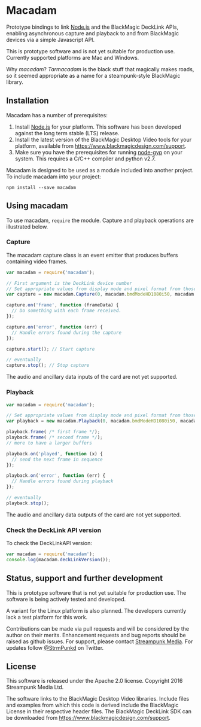 # Macadam

Prototype bindings to link [Node.js](http://nodejs.org/) and the BlackMagic DeckLink APIs, enabling asynchronous capture and playback to and from BlackMagic devices via a simple Javascript API.

This is prototype software and is not yet suitable for production use. Currently supported platforms are Mac and Windows.

Why _macadam_? _Tarmacadam_ is the black stuff that magically makes roads, so it seemed appropriate as a name for a steampunk-style BlackMagic library.

## Installation

Macadam has a number of prerequisites:

1. Install [Node.js](http://nodejs.org/) for your platform. This software has been developed against the long term stable (LTS) release.
2. Install the latest version of the BlackMagic Desktop Video tools for your platform, available from https://www.blackmagicdesign.com/support.
3. Make sure you have the prerequisites for running [node-gyp](https://github.com/nodejs/node-gyp) on your system. This requires a C/C++ compiler and python v2.7.

Macadam is designed to be used as a module included into another project. To include macadam into your project:

    npm install --save macadam

## Using macadam

To use macadam, `require` the module. Capture and playback operations are illustrated below.

### Capture

The macadam capture class is an event emitter that produces buffers containing video frames.

```javascript
var macadam = require('macadam');

// First argument is the DeckLink device number
// Set appropriate values from display mode and pixel format from those provided.
var capture = new macadam.Capture(0, macadam.bmdModeHD1080i50, macadam.bmdFormat10BitYUV);

capture.on('frame', function (frameData) {
  // Do something with each frame received.
});

capture.on('error', function (err) {
  // Handle errors found during the capture
});

capture.start(); // Start capture

// eventually
capture.stop(); // Stop capture
```

The audio and ancillary data inputs of the card are not yet supported.

### Playback

``` javascript
var macadam = require('macadam');

// Set appropriate values from display mode and pixel format from those provided.
var playback = new macadam.Playback(0, macadam.bmdModeHD1080i50, macadam.bmdFormat10BitYUV);

playback.frame( /* first frame */);
playback.frame( /* second frame */);
// more to have a larger buffers

playback.on('played', function (x) {
  // send the next frame in sequence
});

playback.on('error', function (err) {
  // Handle errors found during playback
});

// eventually
playback.stop();
```

The audio and ancillary data outputs of the card are not yet supported.

### Check the DeckLink API version

To check the DeckLinkAPI version:

```javascript
var macadam = require('macadam');
console.log(macadam.deckLinkVersion());
```

## Status, support and further development

This is prototype software that is not yet suitable for production use. The software is being actively tested and developed.

A variant for the Linux platform is also planned. The developers currently lack a test platform for this work.

Contributions can be made via pull requests and will be considered by the author on their merits. Enhancement requests and bug reports should be raised as github issues. For support, please contact [Streampunk Media](http://www.streampunk.media/). For updates follow [@StrmPunkd](https://twitter.com/StrmPunkd) on Twitter.

## License

This software is released under the Apache 2.0 license. Copyright 2016 Streampunk Media Ltd.

The software links to the BlackMagic Desktop Video libraries. Include files and examples from which this code is derived include the BlackMagic License in their respective header files. The BlackMagic DeckLink SDK can be downloaded from https://www.blackmagicdesign.com/support.
